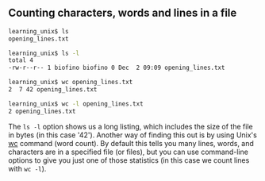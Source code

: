 ## Counting characters, words and lines in a file

```bash
learning_unix$ ls
opening_lines.txt

learning_unix$ ls -l
total 4
-rw-r--r-- 1 biofino biofino 0 Dec  2 09:09 opening_lines.txt

learning_unix$ wc opening_lines.txt
2  7 42 opening_lines.txt

learning_unix$ wc -l opening_lines.txt
2 opening_lines.txt
```

The `ls -l` option shows us a long listing, which includes the size of the file in bytes (in this case '42'). Another way of finding this out is by using Unix's [wc][wc command] command (word count). By default this tells you many lines, words, and characters are in a specified file (or files), but you can use command-line options to give you just one of those statistics (in this case we count lines with `wc -l`).

[wc command]: https://en.wikipedia.org/wiki/Wc_(Unix)
    